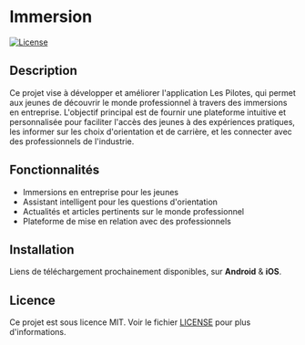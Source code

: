 # Immersion

[![License](https://img.shields.io/badge/license-MIT-blue.svg)](LICENSE)

## Description

Ce projet vise à développer et améliorer l'application Les Pilotes, 
qui permet aux jeunes de découvrir le monde professionnel à travers 
des immersions en entreprise. L'objectif principal est de fournir 
une plateforme intuitive et personnalisée pour faciliter l'accès des 
jeunes à des expériences pratiques, les informer sur les choix d'orientation 
et de carrière, et les connecter avec des professionnels de l'industrie.

## Fonctionnalités

- Immersions en entreprise pour les jeunes
- Assistant intelligent pour les questions d'orientation
- Actualités et articles pertinents sur le monde professionnel
- Plateforme de mise en relation avec des professionnels

## Installation

Liens de téléchargement prochainement disponibles, sur **Android** & **iOS**.

## Licence

Ce projet est sous licence MIT. Voir le fichier [LICENSE](LICENSE) pour plus d'informations.
